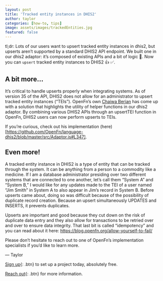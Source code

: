 ```yaml
---
layout: post
title: 'Tracked entity instances in DHIS2'
author: taylor
categories: [how-to, tips]
image: assets/images/trackedEntities.jpg
featured: false
---
```


tl;dr: Lots of our users want to upsert tracked entity instances in dhis2, but upserts
aren’t supported by a standard DHIS2 API endpoint. We built one in our dhis2
adaptor: it’s composed of existing APIs and a bit of logic 🤔. Now you can
`upsert` tracked entity instances to DHIS2 👍 ✅.

## A bit more...

It’s critical to handle upserts properly when integrating systems. As of version
35 of the API, DHIS2 does not allow for an administrator to upsert tracked
entity instances (“TEIs”). OpenFn’s own [Chaiwa Berian](https://github.com/chaiwa-berian)
has come up with a solution that highlights the utility of helper functions in
our dhis2 adaptor. By combining various DHIS2 APIs through an upsertTEI function
in OpenFn, DHIS2 users can now perform upserts to TEIs.

If you’re curious, check out his implementation (here)[https://github.com/OpenFn/language-dhis2/blob/master/src/Adaptor.js#L347].

## Even more!

A tracked entity instance in DHIS2 is a type of entity that can be tracked
through the system. It can be anything from a person to a commodity like a
medicine. If I am a database administrator presiding over two different systems
that are connected to one another, let’s call them “System A” and “System B,” I
would like for any updates made to the TEI of a user named “Jim Smith” in System
A to also appear in Jim’s record in System B. Before upserts came about, doing
so was difficult because of the possibility of duplicate record creation.
Because an upsert simultaneously UPDATES and INSERTS, it prevents duplicates.

Upserts are important and good because they cut down on the risk of duplicate
data entry and they also allow for transactions to be retried over and over to
ensure data integrity. That last bit is called “idempotency” and you can read
about it here: https://blog.openfn.org/allow-yourself-to-fail/

Please don’t hesitate to reach out to one of OpenFn’s implementation specialists
if you’d like to learn more.

— Taylor

[Sign up](https://openfn.org/signup){: .btn} to set up a project today,
absolutely free.

[Reach out](admin@openfn.org){: .btn} for more information.
